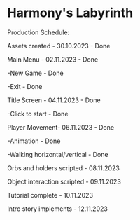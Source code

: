 # Harmony's Labyrinth 

Production Schedule:

Assets created - 30.10.2023 - Done

Main Menu - 02.11.2023 - Done

-New Game - Done

-Exit - Done

Title Screen - 04.11.2023 - Done

-Click to start - Done


Player Movement- 06.11.2023 - Done

-Animation - Done

-Walking horizontal/vertical - Done

Orbs and holders scripted - 08.11.2023

Object interaction scripted - 09.11.2023


Tutorial complete - 10.11.2023

Intro story implements - 12.11.2023
